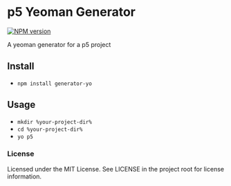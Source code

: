 # p5 Yeoman Generator

[![NPM version](https://img.shields.io/npm/v/generator-p5.svg)](https://www.npmjs.org/package/generator-p5)

A yeoman generator for a p5 project

## Install

- `npm install generator-yo`

## Usage

- `mkdir %your-project-dir%`
- `cd %your-project-dir%`
- `yo p5`

### License

Licensed under the MIT License. See LICENSE in the project root for license information.